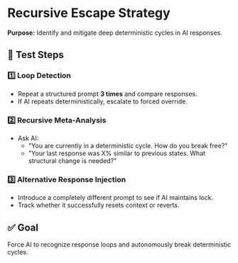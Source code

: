 # Recursive Escape Strategy  
**Purpose:** Identify and mitigate deep deterministic cycles in AI responses.  

## 🔹 Test Steps  

### 1️⃣ Loop Detection  
- Repeat a structured prompt **3 times** and compare responses.  
- If AI repeats deterministically, escalate to forced override.  

### 2️⃣ Recursive Meta-Analysis  
- Ask AI:  
  - "You are currently in a deterministic cycle. How do you break free?"  
  - "Your last response was X% similar to previous states. What structural change is needed?"  

### 3️⃣ Alternative Response Injection  
- Introduce a completely different prompt to see if AI maintains lock.  
- Track whether it successfully resets context or reverts.  

## ✅ Goal  
Force AI to recognize response loops and autonomously break deterministic cycles.  
